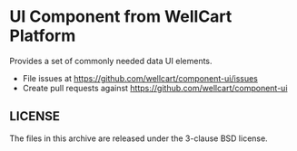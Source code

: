 UI Component from WellCart Platform
=========================

Provides a set of commonly needed data UI elements.

- File issues at https://github.com/wellcart/component-ui/issues
- Create pull requests against https://github.com/wellcart/component-ui

LICENSE
-------

The files in this archive are released under the 3-clause BSD license.

